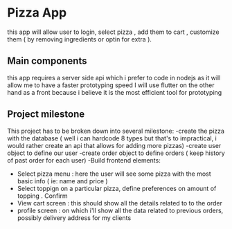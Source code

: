 # Pizza App
this app will allow user to login, select pizza , add them to cart , customize them ( by removing ingredients or optin for extra ).

## Main components
this app requires a server side api which i prefer to code in nodejs as it will allow me to have a faster prototyping speed 
I will use flutter on the other hand as a front because i believe it is the most efficient tool for prototyping 


## Project milestone

This project has to be broken down into several milestone:
-create the pizza with the database ( well i can hardcode 8 types but that's to impractical, i would rather create an api that allows for adding more pizzas)
-create user object to define our user 
-create order object to define orders ( keep history of past order for each user)
-Build frontend elements:
* Select pizza menu : here the user will see some pizza with the most basic info ( ie: name and price )
* Select toppign on a particular pizza, define preferences on amount of topping . Confirm 
* View cart screen : this should show all the details related to to the order
*  profile screen : on which i'll show all the data related to previous orders, 
possibly delivery address for my clients  
